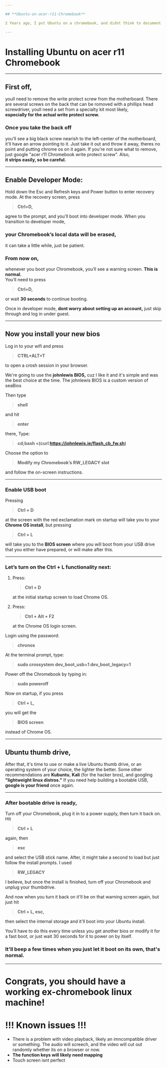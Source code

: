 ```yaml
---

## **Ubuntu-on-acer-r11-Chromebook**

2 Years ago, I put Ubuntu on a chromebook, and didnt think to document the process besides a social media post. **So I'm doing it now**, lets make more old devices **reusable** and **reduce e-waste.**

---
```


# **Installing Ubuntu on acer r11 Chromebook**

---

## **First off,**
youll need to remove the write protect screw from the motherboard. There are several screws on the back that can be romoved with a phillips head screwdriver, youll need a set from a specialty kit most likely,  
**especially for the actual write protect screw.**

### **Once you take the back off**
you'll see a big black screw nearish to the left-center of the motherboard, it'll have an arrow pointing to it. Just take it out and throw it away, theres no point and putting chrome os on it again. If you're not sure what to remove, just google "acer r11 Chromebook write protect screw". Also,  
**it strips easily, so be careful.**

---

## **Enable Developer Mode:**
Hold down the Esc and Refresh keys and Power button to enter recovery mode. At the recovery screen, press  
> **Ctrl+D,**

agree to the prompt, and you’ll boot into developer mode. When you transition to developer mode,  
### **your Chromebook’s local data will be erased,**  
it can take a little while, just be patient.

### **From now on**, 
whenever you boot your Chromebook, you’ll see a warning screen. **This is normal.**  
You’ll need to press  
> **Ctrl+D,**

or wait **30 seconds**  to continue booting.

Once in developer mode, **dont worry about setting up an account,** just skip through and log in under guest.

---

## **Now you install your new bios**
Log in to your wifi and press  
> **CTRL+ALT+T**

to open a crosh session in your browser.  

We're going to use the  **johnlewis BIOS,**  cuz I like it and it's simple and was the best choice at the time. The johnlewis BIOS is a custom version of seaBios

Then type  
> **shell**

and hit  
> **enter**

there, Type:
> **cd;bash <(curl https://johnlewis.ie/flash_cb_fw.sh)**

Choose the option to  
> **Modify my Chromebook’s RW_LEGACY slot**

and follow the on-screen instructions.

---

### **Enable USB boot**
Pressing  
> **Ctrl + D**
 
at the screen with the red exclamation mark on startup will take you to your **Chrome OS install**, but pressing  
> **Ctrl + L**

will take you to the **BIOS screen** where you will boot from your USB drive that you either have prepared, or will make after this.

---

### **Let’s turn on the Ctrl + L functionality next:**

1. Press:
   > **Ctrl + D**
   
   at the initial startup screen to load Chrome OS.  
2. Press:
   > **Ctrl + Alt + F2**
   
   at the Chrome OS login screen.  

Login using the password:
> **chronos**  

At the terminal prompt, type:
> **sudo crossystem dev_boot_usb=1 dev_boot_legacy=1**
  
Power off the Chromebook by typing in: 
> **sudo poweroff**

Now on startup, if you press  
> **Ctrl + L,**

you will get the  
> **BIOS screen**

instead of Chrome OS.

---

## **Ubuntu thumb drive,**  
After that, it's time to use or make a live Ubuntu thumb drive, or an operating system of your choice, the lighter the better. Some other recommendations are **Kubuntu**, **Kali** (for the hacker bros), and googling **"lightweight linux distros."** If you need help building a bootable USB, **google is your friend** once again.

---

### **After bootable drive is ready,**  
Turn off your Chromebook, plug it in to a power supply, then turn it back on. Hit  
> **Ctrl + L**

again, then  
> **esc**

and select the USB stick name. After, it might take a second to load but just follow the install prompts. I used  
> **RW_LEGACY**

I believe, but once the install is finished, turn off your Chromebook and unplug your thumbdrive.

And now when you turn it back on it'll be on that warning screen again, but just hit  
> **Ctrl + L, esc,**

then select the internal storage and it'll boot into your Ubuntu install.

You’ll have to do this every time unless you get another bios or modify it for a fast boot, or just wait 30 seconds for it to power on by itself. 
### **It'll beep a few times when you just let it boot on its own, that's normal.**

---

# **Congrats, you should have a working ex-chromebook linux machine!**

# **!!! Known issues !!!**
- There is a problem with video playback, likely an imncompatible driver or something. The audio will screech, and the video will cut out randomly whether its on a browser or now.
- **The function keys will likely need mapping**
- Touch screen isnt perfect
